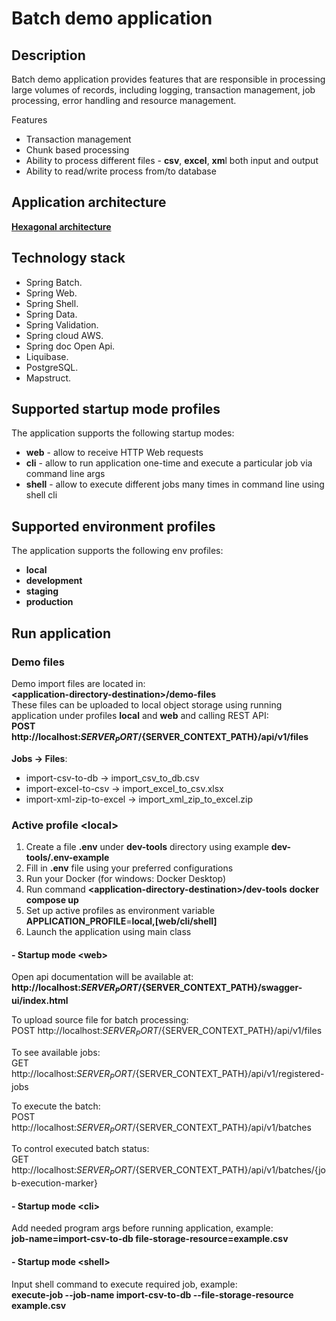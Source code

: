# Batch demo application


## Description

Batch demo application provides features that are responsible in processing large volumes of records, including logging, 
transaction management, job processing, error handling and resource management. 

Features

* Transaction management
* Chunk based processing
* Ability to process different files - **csv**, **excel**, **xm**l both input and output
* Ability to read/write process from/to database 

## Application architecture

<ins>**Hexagonal architecture**</ins>

## Technology stack

* Spring Batch.
* Spring Web.
* Spring Shell.
* Spring Data.
* Spring Validation.
* Spring cloud AWS.
* Spring doc Open Api.
* Liquibase.
* PostgreSQL.
* Mapstruct.

## Supported startup mode profiles

The application supports the following startup modes:

* **web** - allow to receive HTTP Web requests
* **cli**  - allow to run application one-time and execute a particular job via command line args
* **shell** - allow to execute different jobs many times in command line using shell cli

## Supported environment profiles

The application supports the following env profiles:

* **local**
* **development**
* **staging**
* **production**

## Run application

### Demo files
Demo import files are located in:  
**\<application-directory-destination\>/demo-files**  
These files can be uploaded to local object storage using running application under profiles **local** and **web** and calling REST API:  
**POST http://<i></i>localhost:${SERVER_PORT}/${SERVER_CONTEXT_PATH}/api/v1/files**  

**Jobs -> Files**:  
* import-csv-to-db -> import_csv_to_db.csv
* import-excel-to-csv -> import_excel_to_csv.xlsx
* import-xml-zip-to-excel -> import_xml_zip_to_excel.zip


### Active profile \<local\>
1. Create a file **.env** under **dev-tools** directory using example **dev-tools/.env-example**
2. Fill in  **.env** file using your preferred configurations
3. Run your Docker (for windows: Docker Desktop)
4. Run command **\<application-directory-destination\>/dev-tools** **docker compose up**
5. Set up active profiles as environment variable **APPLICATION_PROFILE**=**local,[web/cli/shell]**   
6. Launch the application using main class

#### - Startup mode \<web\>
Open api documentation will be available at:  
**http://<i></i>localhost:${SERVER_PORT}/${SERVER_CONTEXT_PATH}/swagger-ui/index.html**  

To upload source file for batch processing:  
POST http://<i></i>localhost:${SERVER_PORT}/${SERVER_CONTEXT_PATH}/api/v1/files

To see available jobs:  
GET http://<i></i>localhost:${SERVER_PORT}/${SERVER_CONTEXT_PATH}/api/v1/registered-jobs

To execute the batch:  
POST http://<i></i>localhost:${SERVER_PORT}/${SERVER_CONTEXT_PATH}/api/v1/batches

To control executed batch status:  
GET http://<i></i>localhost:${SERVER_PORT}/${SERVER_CONTEXT_PATH}/api/v1/batches/{job-execution-marker}

#### - Startup mode \<cli\>
Add needed program args before running application, example:  
**job-name=import-csv-to-db file-storage-resource=example.csv**

#### - Startup mode \<shell\>
Input  shell command to execute required job, example:  
**execute-job --job-name import-csv-to-db --file-storage-resource example.csv**
